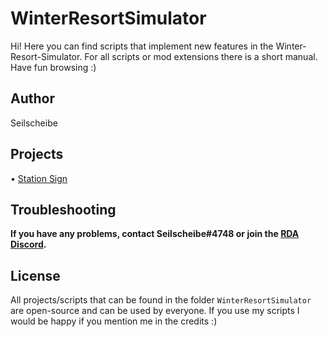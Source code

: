 # WinterResortSimulator
Hi! Here you can find scripts that implement new features in the Winter-Resort-Simulator. For all scripts or mod extensions there is a short manual.
Have fun browsing :)
## Author
Seilscheibe
## Projects
• [Station Sign](https://github.com/Seilscheibe/WinterResortSimulator/tree/main/LUA/Datenschild.lua)
## Troubleshooting
**If you have any problems, contact Seilscheibe#4748 or join the [RDA Discord](https://discord.gg/DGPassBKH8).**
## License
All projects/scripts that can be found in the folder ``WinterResortSimulator`` are open-source and can be used by everyone. If you use my scripts I would be happy if you mention me in the credits :)
